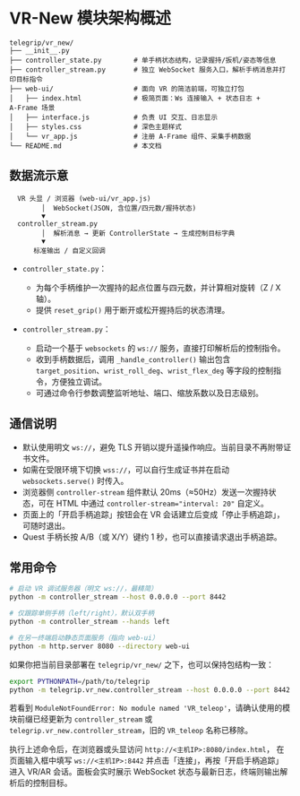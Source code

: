 # VR-New 模块架构概述

```
telegrip/vr_new/
├── __init__.py
├── controller_state.py        # 单手柄状态结构，记录握持/扳机/姿态等信息
├── controller_stream.py       # 独立 WebSocket 服务入口，解析手柄消息并打印目标指令
├── web-ui/                    # 面向 VR 的简洁前端，可独立打包
│   ├── index.html             # 极简页面：Ws 连接输入 + 状态日志 + A‑Frame 场景
│   ├── interface.js           # 负责 UI 交互、日志显示
│   ├── styles.css             # 深色主题样式
│   └── vr_app.js              # 注册 A‑Frame 组件、采集手柄数据
└── README.md                  # 本文档
```

## 数据流示意

```
  VR 头显 / 浏览器 (web-ui/vr_app.js)
        │  WebSocket(JSON, 含位置/四元数/握持状态)
        ▼
  controller_stream.py
        │  解析消息 → 更新 ControllerState → 生成控制目标字典
        ▼
      标准输出 / 自定义回调
```

- `controller_state.py`：
  - 为每个手柄维护一次握持的起点位置与四元数，并计算相对旋转（Z / X 轴）。
  - 提供 `reset_grip()` 用于断开或松开握持后的状态清理。

- `controller_stream.py`：
  - 启动一个基于 `websockets` 的 `ws://` 服务，直接打印解析后的控制指令。
  - 收到手柄数据后，调用 `_handle_controller()` 输出包含 `target_position`、`wrist_roll_deg`、`wrist_flex_deg` 等字段的控制指令，方便独立调试。
  - 可通过命令行参数调整监听地址、端口、缩放系数以及日志级别。

## 通信说明

- 默认使用明文 `ws://`，避免 TLS 开销以提升遥操作响应。当前目录不再附带证书文件。
- 如需在受限环境下切换 `wss://`，可以自行生成证书并在启动 `websockets.serve()` 时传入。
- 浏览器侧 `controller-stream` 组件默认 20ms（≈50Hz）发送一次握持状态，可在 HTML 中通过 `controller-stream="interval: 20"` 自定义。
- 页面上的「开启手柄追踪」按钮会在 VR 会话建立后变成「停止手柄追踪」，可随时退出。
- Quest 手柄长按 A/B（或 X/Y）键约 1 秒，也可以直接请求退出手柄追踪。

## 常用命令

```bash
# 启动 VR 调试服务器（明文 ws://，最精简）
python -m controller_stream --host 0.0.0.0 --port 8442

# 仅跟踪单侧手柄（left/right），默认双手柄
python -m controller_stream --hands left

# 在另一终端启动静态页面服务（指向 web-ui）
python -m http.server 8080 --directory web-ui
```

如果你把当前目录部署在 `telegrip/vr_new/` 之下，也可以保持包结构一致：

```bash
export PYTHONPATH=/path/to/telegrip
python -m telegrip.vr_new.controller_stream --host 0.0.0.0 --port 8442
```

若看到 `ModuleNotFoundError: No module named 'VR_teleop'`，请确认使用的模块前缀已经更新为
`controller_stream` 或 `telegrip.vr_new.controller_stream`，旧的 `VR_teleop` 名称已移除。

执行上述命令后，在浏览器或头显访问 `http://<主机IP>:8080/index.html`，
在页面输入框中填写 `ws://<主机IP>:8442` 并点击「连接」，再按「开启手柄追踪」
进入 VR/AR 会话。面板会实时展示 WebSocket 状态与最新日志，终端则输出解析后的控制目标。
